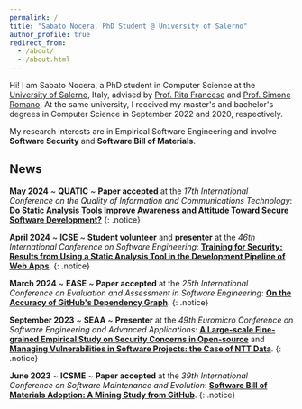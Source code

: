 ```yaml
---
permalink: /
title: "Sabato Nocera, PhD Student @ University of Salerno"
author_profile: true
redirect_from: 
  - /about/
  - /about.html
---
```


Hi! I am Sabato Nocera, a PhD student in Computer Science at the [University of Salerno](https://web.unisa.it/en/university), Italy, advised by [Prof. Rita Francese](https://docenti.unisa.it/004763/home) and [Prof. Simone Romano](https://sites.google.com/view/simoneromano/home?authuser=0). At the same university, I received my master's and bachelor's degrees in Computer Science in September 2022 and 2020, respectively. 

My research interests are in Empirical Software Engineering and involve **Software Security** and **Software Bill of Materials**.

## News

**May 2024** ~ **QUATIC** ~ **Paper accepted** at the _17th International Conference on the Quality of Information and Communications Technology_: [**Do Static Analysis Tools Improve Awareness and Attitude Toward Secure Software Development?**]()
{: .notice}

**April 2024** ~ **ICSE** ~ **Student volunteer** and **presenter** at the _46th International Conference on Software Engineering_: [**Training for Security: Results from Using a Static Analysis Tool in the Development Pipeline of Web Apps**](https://doi.org/10.1145/3639474.3640073).
{: .notice}

**March 2024** ~ **EASE** ~ **Paper accepted** at the _25th International Conference on Evaluation and Assessment in Software Engineering_: [**On the Accuracy of GitHub's Dependency Graph**](https://doi.org/10.1145/3661167.3661175).
{: .notice}

**September 2023** ~ **SEAA** ~ **Presenter** at the _49th Euromicro Conference on Software Engineering and Advanced Applications_: [**A Large-scale Fine-grained Empirical Study on Security Concerns in Open-source**](https://doi.org/10.1109/SEAA60479.2023.00069) and [**Managing Vulnerabilities in Software Projects: the Case of NTT Data**](https://doi.org/10.1109/SEAA60479.2023.00046).
{: .notice}

**June 2023** ~ **ICSME** ~ **Paper accepted** at the _39th International Conference on Software Maintenance and Evolution_: [**Software Bill of Materials Adoption: A Mining Study from GitHub**](https://doi.org/10.1109/ICSME58846.2023.00016).
{: .notice}

